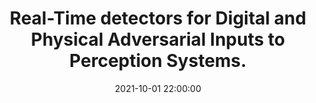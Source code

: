 ---
layout: research
title:  "Real-Time detectors for Digital and Physical Adversarial Inputs to Perception Systems."
rinfo: <a href="https://sites.google.com/view/kantaros/">Yiannis Kantaros</a>, Taylor Carpenter, <u>Kaustubh Sridhar</u>, <a href="https://www.linkedin.com/in/yahan-yang-3637021a3/">Yahan Yang</a>, <a href="https://www.cis.upenn.edu/~lee/home/index.shtml">Insup Lee</a>, <a href="https://www.seas.upenn.edu/~weimerj/research.html">James Weimer</a>. ACM/IEEE International Conference on Cyber-Physical Systems (ICCPS) 2021.
pdf: https://arxiv.org/abs/2002.09792
date:   2021-10-01 22:00:00
types: []
tags: [all, robust deep learning]
category: code
comments: true
externalimg: assets/visionguard.png
projectlink: https://advnet.seas.upenn.edu/#
---